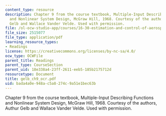 ```yaml
---
content_type: resource
description: Chapter 9 from the course textbook, Multiple-Input Describing Functions
  and Nonlinear System Design, McGraw Hill, 1968. Courtesy of the authors, Authur
  Gelb and Wallace Vander Velde. Used with permission.
file: /ol-ocw-studio-app/courses/16-30-estimation-and-control-of-aerospace-systems-spring-2004/bada4a0e948ac5a8274c9a51e1bec63b_gelb_ch9_ocr.pdf
file_size: 2515077
file_type: application/pdf
learning_resource_types:
- Readings
license: https://creativecommons.org/licenses/by-nc-sa/4.0/
ocw_type: OCWFile
parent_title: Readings
parent_type: CourseSection
parent_uid: 18e338a4-23ff-2611-eeb5-185b2175712d
resourcetype: Document
title: gelb_ch9_ocr.pdf
uid: bada4a0e-948a-c5a8-274c-9a51e1bec63b
---
```

Chapter 9 from the course textbook, Multiple-Input Describing Functions and Nonlinear System Design, McGraw Hill, 1968. Courtesy of the authors, Authur Gelb and Wallace Vander Velde. Used with permission.